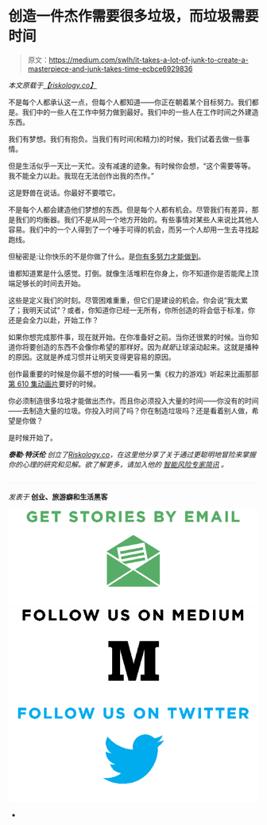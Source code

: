 # 创造一件杰作需要很多垃圾，而垃圾需要时间

> 原文：<https://medium.com/swlh/it-takes-a-lot-of-junk-to-create-a-masterpiece-and-junk-takes-time-ecbce6929836>

*本文原载于*[*【riskology.co】*](http://riskology.co/building-junk/)

不是每个人都承认这一点，但每个人都知道——你正在朝着某个目标努力。我们都是。我们中的一些人在工作中努力做到最好。我们中的一些人在工作时间之外建造东西。

我们有梦想。我们有抱负。当我们有时间(和精力)的时候，我们试着去做一些事情。

但是生活似乎一天比一天忙。没有减速的迹象。有时候你会想，“这个需要等等。我不能全力以赴。我现在无法创作出我的杰作。”

这是野兽在说话。你最好不要喂它。

不是每个人都会建造他们梦想的东西。但是每个人都有机会。尽管我们有差异，那是我们的均衡器。我们不是从同一个地方开始的。有些事情对某些人来说比其他人容易。我们中的一个人得到了一个唾手可得的机会，而另一个人却用一生去寻找起跑线。

但秘密是:让你快乐的不是你做了什么。是[你有多努力才能做到](http://riskology.co/building-happiness/)。

谁都知道累是什么感觉。打倒。就像生活堆积在你身上，你不知道你是否能爬上顶端足够长的时间去开始。

这些是定义我们的时刻。尽管困难重重，但它们是建设的机会。你会说“我太累了；我明天试试"？或者，你知道你已经一无所有，你所创造的将会低于标准，你还是会全力以赴，开始工作？

如果你想完成那件事，现在就开始。在你准备好之前。当你还很累的时候。当你知道你将要创造的东西不会像你希望的那样好。因为*就是*让球滚动起来。这就是播种的原因。这就是养成习惯并让明天变得更容易的原因。

创作最重要的时候是你最不想的时候——看另一集《权力的游戏》听起来比画那部[第 610 集动画片](http://riskology.co/succeed-once/)要好的时候。

你必须制造很多垃圾才能做出杰作。而且你必须投入大量的时间——你没有的时间——去制造大量的垃圾。你投入时间了吗？你在制造垃圾吗？还是看着别人做，希望是你做？

是时候开始了。

***泰勒·特沃伦*** *创立了*[*Riskology.co*](http://riskology.co/)*，在这里他分享了关于通过更聪明地冒险来掌握你的心理的研究和见解。欲了解更多，请加入他的* [*智能风险专家简讯*](http://riskology.co/newsletter/) *。*

![](img/c1192ebad88d6b1fc6ae1d6a2bc61154.png)

*发表于* **创业、旅游癖和生活黑客**

[![](img/de26c089e79a3a2a25d2b750ff6db50f.png)](http://supply.us9.list-manage.com/subscribe?u=310af6eb2240d299c7032ef6c&id=d28d8861ad)[![](img/f47a578114e0a96bdfabc3a5400688d5.png)](https://blog.growth.supply/)[![](img/c1351daa9c4f0c8ac516addb60c82f6b.png)](https://twitter.com/swlh_)

-